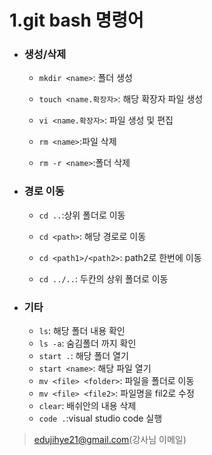 # 1.git bash 명령어

- ### 생성/삭제

  - `mkdir <name>`: 폴더 생성

  - `touch <name.확장자>`: 해당 확장자 파일 생성

  - `vi <name.확장자>`:  파일 생성 및 편집

  - `rm <name>`:파일 삭제

  - `rm -r <name>`:폴더 삭제

    

- ### 경로 이동

  - `cd ..`:상위 폴더로 이동

  - `cd <path>`: 해당 경로로 이동

  - `cd <path1>/<path2>`: path2로 한번에 이동

  - `cd ../..`: 두칸의 상위 폴더로 이동

    

- ### 기타

  - `ls`: 해당 폴더 내용 확인
  - `ls -a`: 숨김폴더 까지 확인
  - `start .`: 해당 폴더 열기
  - `start <name>`: 해당 파일 열기
  - `mv <file> <folder>`: 파일을 폴더로 이동
  - `mv <file> <file2>`: 파일명을 fil2로 수정
  - `clear`: 배쉬안의 내용 삭제
  - `code .`:visual studio code 실행

> edujihye21@gmail.com(강사님 이메일)